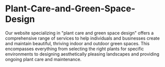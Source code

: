 # Plant-Care-and-Green-Space-Design
Our website specializing in "plant care and green space design" offers a comprehensive range of services to help individuals and businesses create and maintain beautiful, thriving indoor and outdoor green spaces. This encompasses everything from selecting the right plants for specific environments to designing aesthetically pleasing landscapes and providing ongoing plant care and maintenance.
